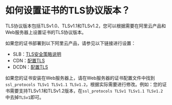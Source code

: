 # 如何设置证书的TLS协议版本？

TLS协议版本包括TLSv1.0、TLSv1.1和TLSv1.2，您可以根据需要在阿里云产品和Web服务器上设置证书的TLS协议版本。

如果您的证书部署到以下阿里云产品，请参见以下链接进行设置：

-   SLB：[TLS安全策略说明](/intl.zh-CN/传统型负载均衡CLB/CLB用户指南/监听/TLS安全策略说明.md)
-   CDN：[配置TLS](/intl.zh-CN/域名管理/HTTPS配置/配置TLS.md)
-   DCDN：[配置TLS]()

如果您的证书安装在Web服务器上，请在Web服务器的证书配置文件中找到`ssl_protocols TLSv1 TLSv1.1 TLSv1.2`，根据实际需要进行修改。例如：您的证书需要支持TLSv1.1和TLSv1.2版本，在`ssl_protocols TLSv1 TLSv1.1 TLSv1.2`中去掉`TLSv1`即可。

